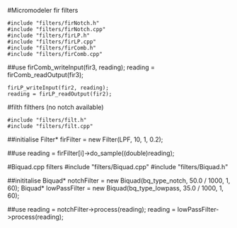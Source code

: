 #Micromodeler fir filters

    #include "filters/firNotch.h"
    #include "filters/firNotch.cpp"
    #include "filters/firLP.h"
    #include "filters/firLP.cpp"
    #include "filters/firComb.h"
    #include "filters/firComb.cpp"

##use
    firComb_writeInput(fir3, reading);
    reading = firComb_readOutput(fir3);

    firLP_writeInput(fir2, reading);
    reading = firLP_readOutput(fir2);


#filth filthers (no notch available)

    #include "filters/filt.h"
    #include "filters/filt.cpp"

##initialise
    Filter* firFilter = new Filter(LPF, 10, 1, 0.2);

##use
    reading = firFilter[i]->do_sample((double)reading);



#Biquad.cpp filters
    #include "filters/Biquad.cpp"
    #include "filters/Biquad.h"

##inititalise
    Biquad* notchFilter = new Biquad(bq_type_notch, 50.0 / 1000, 1, 60);
    Biquad* lowPassFilter = new Biquad(bq_type_lowpass, 35.0 / 1000, 1, 60);

##use
    reading = notchFilter->process(reading);
    reading = lowPassFilter->process(reading);
